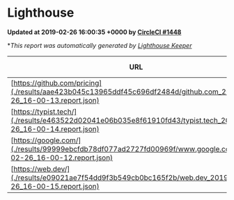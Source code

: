 
# Lighthouse

**Updated at 2019-02-26 16:00:35 +0000 by [CircleCI #1448](https://circleci.com/gh/ItinerisLtd/lighthouse-keeper-example/1448)**

**This report was automatically generated by [Lighthouse Keeper](https://github.com/itinerisltd/lighthouse-keeper)*

| URL | Performance | Accessibility | Best Practices | SEO | PWA | Updated At |
| --- | --- | --- | --- | --- | --- | --- |
| [https://github.com/pricing](./results/aae423b045c13965ddf45c696df2484d/github.com_2019-02-26_16-00-13.report.json) | 0.78 | 0.89 | 0.93 | 0.9 | 0.58 | 2019-02-26T16:00:13.173Z |
| [https://typist.tech/](./results/e463522d02041e06b035e8f61910fd43/typist.tech_2019-02-26_16-00-14.report.json) | 1 |  |  |  |  | 2019-02-26T16:00:14.017Z |
| [https://google.com/](./results/99999ebcfdb78df077ad2727fd00969f/www.google.com_2019-02-26_16-00-12.report.json) | 0.95 | 0.71 | 0.93 | 0.8 | 0.58 | 2019-02-26T16:00:12.351Z |
| [https://web.dev/](./results/e09021ae7f54dd9f3b549cb0bc165f2b/web.dev_2019-02-26_16-00-15.report.json) | 0.96 | 0.93 | 1 | 0.91 | 1 | 2019-02-26T16:00:15.395Z |
